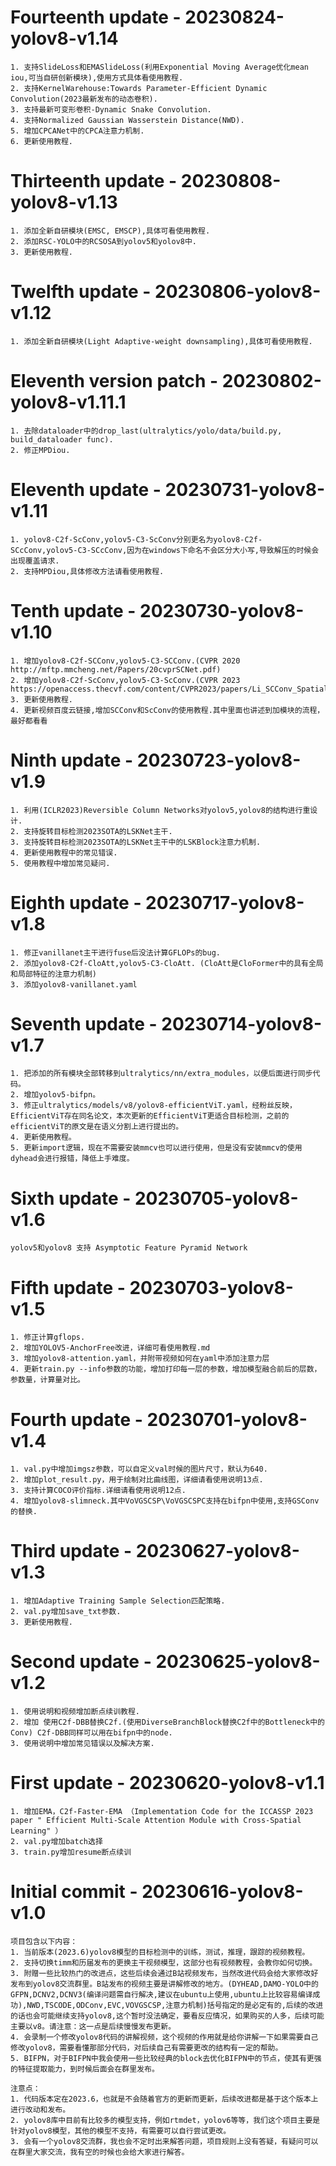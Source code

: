# Fourteenth update - 20230824-yolov8-v1.14
    1. 支持SlideLoss和EMASlideLoss(利用Exponential Moving Average优化mean iou,可当自研创新模块),使用方式具体看使用教程.
    2. 支持KernelWarehouse:Towards Parameter-Efficient Dynamic Convolution(2023最新发布的动态卷积).
    3. 支持最新可变形卷积-Dynamic Snake Convolution.
    4. 支持Normalized Gaussian Wasserstein Distance(NWD).
    5. 增加CPCANet中的CPCA注意力机制.
    6. 更新使用教程.

# Thirteenth update - 20230808-yolov8-v1.13
    1. 添加全新自研模块(EMSC, EMSCP),具体可看使用教程.
    2. 添加RSC-YOLO中的RCSOSA到yolov5和yolov8中.
    3. 更新使用教程.

# Twelfth update - 20230806-yolov8-v1.12
    1. 添加全新自研模块(Light Adaptive-weight downsampling),具体可看使用教程.

# Eleventh version patch - 20230802-yolov8-v1.11.1
    1. 去除dataloader中的drop_last(ultralytics/yolo/data/build.py, build_dataloader func).
    2. 修正MPDiou.

# Eleventh update - 20230731-yolov8-v1.11
    1. yolov8-C2f-ScConv,yolov5-C3-ScConv分别更名为yolov8-C2f-SCcConv,yolov5-C3-SCcConv,因为在windows下命名不会区分大小写,导致解压的时候会出现覆盖请求.
    2. 支持MPDiou,具体修改方法请看使用教程.

# Tenth update - 20230730-yolov8-v1.10
    1. 增加yolov8-C2f-SCConv,yolov5-C3-SCConv.(CVPR 2020 http://mftp.mmcheng.net/Papers/20cvprSCNet.pdf)
    2. 增加yolov8-C2f-ScConv,yolov5-C3-ScConv.(CVPR 2023 https://openaccess.thecvf.com/content/CVPR2023/papers/Li_SCConv_Spatial_and_Channel_Reconstruction_Convolution_for_Feature_Redundancy_CVPR_2023_paper.pdf)
    3. 更新使用教程.
    4. 更新视频百度云链接,增加SCConv和ScConv的使用教程.其中里面也讲述到加模块的流程，最好都看看

# Ninth update - 20230723-yolov8-v1.9
    1. 利用(ICLR2023)Reversible Column Networks对yolov5,yolov8的结构进行重设计.
    2. 支持旋转目标检测2023SOTA的LSKNet主干.
    3. 支持旋转目标检测2023SOTA的LSKNet主干中的LSKBlock注意力机制.
    4. 更新使用教程中的常见错误.
    5. 使用教程中增加常见疑问.

# Eighth update - 20230717-yolov8-v1.8
    1. 修正vanillanet主干进行fuse后没法计算GFLOPs的bug.
    2. 添加yolov8-C2f-CloAtt,yolov5-C3-CloAtt. (CloAtt是CloFormer中的具有全局和局部特征的注意力机制)
    3. 添加yolov8-vanillanet.yaml

# Seventh update - 20230714-yolov8-v1.7
    1. 把添加的所有模块全部转移到ultralytics/nn/extra_modules，以便后面进行同步代码。
    2. 增加yolov5-bifpn。
    3. 修正ultralytics/models/v8/yolov8-efficientViT.yaml，经粉丝反映，EfficientViT存在同名论文，本次更新的EfficientViT更适合目标检测，之前的efficientViT的原文是在语义分割上进行提出的。
    4. 更新使用教程。
    5. 更新import逻辑，现在不需要安装mmcv也可以进行使用，但是没有安装mmcv的使用dyhead会进行报错，降低上手难度。

# Sixth update - 20230705-yolov8-v1.6
    yolov5和yolov8 支持 Asymptotic Feature Pyramid Network

# Fifth update - 20230703-yolov8-v1.5
    1. 修正计算gflops.
    2. 增加YOLOV5-AnchorFree改进，详细可看使用教程.md
    3. 增加yolov8-attention.yaml，并附带视频如何在yaml中添加注意力层
    4. 更新train.py --info参数的功能，增加打印每一层的参数，增加模型融合前后的层数，参数量，计算量对比。

# Fourth update - 20230701-yolov8-v1.4
    1. val.py中增加imgsz参数，可以自定义val时候的图片尺寸，默认为640.
    2. 增加plot_result.py，用于绘制对比曲线图，详细请看使用说明13点.
    3. 支持计算COCO评价指标.详细请看使用说明12点.
    4. 增加yolov8-slimneck.其中VoVGSCSP\VoVGSCSPC支持在bifpn中使用,支持GSConv的替换.

# Third update - 20230627-yolov8-v1.3
    1. 增加Adaptive Training Sample Selection匹配策略.
    2. val.py增加save_txt参数.
    3. 更新使用教程.

# Second update - 20230625-yolov8-v1.2
    1. 使用说明和视频增加断点续训教程.
    2. 增加 使用C2f-DBB替换C2f.(使用DiverseBranchBlock替换C2f中的Bottleneck中的Conv) C2f-DBB同样可以用在bifpn中的node.
    3. 使用说明中增加常见错误以及解决方案.

# First update - 20230620-yolov8-v1.1
    1. 增加EMA，C2f-Faster-EMA （Implementation Code for the ICCASSP 2023 paper " Efficient Multi-Scale Attention Module with Cross-Spatial Learning" ）
    2. val.py增加batch选择
    3. train.py增加resume断点续训 

# Initial commit - 20230616-yolov8-v1.0
    项目包含以下内容：
    1. 当前版本(2023.6)yolov8模型的目标检测中的训练，测试，推理，跟踪的视频教程。
    2. 支持切换timm和历届发布的更换主干视频模型，这部分也有视频教程，会教你如何切换。
    3. 附赠一些比较热门的改进点，这些后续会通过B站视频发布，当然改进代码会给大家修改好发布到yolov8交流群里。B站发布的视频主要是讲解修改的地方。(DYHEAD,DAMO-YOLO中的GFPN,DCNV2,DCNV3(编译问题需自行解决,建议在ubuntu上使用,ubuntu上比较容易编译成功),NWD,TSCODE,ODConv,EVC,VOVGSCSP,注意力机制)括号指定的是必定有的,后续的改进的话也会可能继续支持yolov8,这个暂时没法确定，要看反应情况，如果购买的人多，后续可能主要以v8。请注意：这一点是后续慢慢发布更新。
    4. 会录制一个修改yolov8代码的讲解视频，这个视频的作用就是给你讲解一下如果需要自己修改yolov8，需要看懂那部分代码，对后续自己有需要更改的结构有一定的帮助。
    5. BIFPN，对于BIFPN中我会使用一些比较经典的block去优化BIFPN中的节点，使其有更强的特征提取能力，到时候后面会在群里发布。

    注意点：
    1. 代码版本定在2023.6，也就是不会随着官方的更新而更新，后续改进都是基于这个版本上进行改动和发布。
    2. yolov8库中目前有比较多的模型支持，例如rtmdet，yolov6等等，我们这个项目主要是针对yolov8模型，其他的模型不支持，有需要可以自行尝试更改。
    3. 会有一个yolov8交流群，我也会不定时出来解答问题，项目规则上没有答疑，有疑问可以在群里大家交流，我有空的时候也会给大家进行解答。